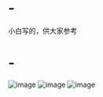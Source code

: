 # -
小白写的，供大家参考
# - 
![image](https://github.com/user-attachments/assets/4cf70a8b-a2f0-4d18-81d9-22ce1463f19e)
![image](https://github.com/user-attachments/assets/a3f9c4ca-d672-4603-98b7-29e9419e1ebb)
![image](https://github.com/user-attachments/assets/af23ab4f-8dfc-41f9-b0db-0b09c26398b8)
